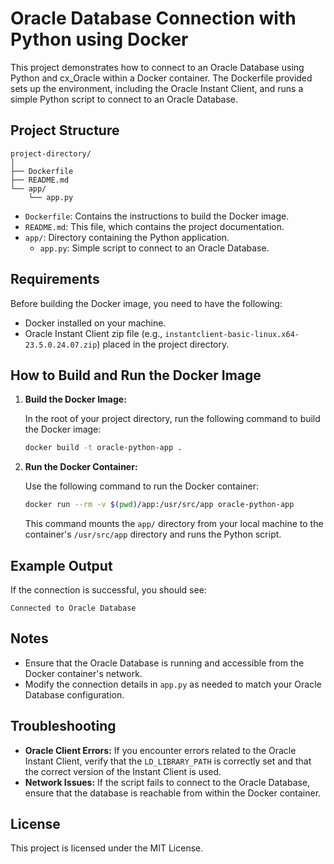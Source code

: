 
# Oracle Database Connection with Python using Docker

This project demonstrates how to connect to an Oracle Database using Python and cx_Oracle within a Docker container. The Dockerfile provided sets up the environment, including the Oracle Instant Client, and runs a simple Python script to connect to an Oracle Database.

## Project Structure

```
project-directory/
│
├── Dockerfile
├── README.md
└── app/
    └── app.py
```

- `Dockerfile`: Contains the instructions to build the Docker image.
- `README.md`: This file, which contains the project documentation.
- `app/`: Directory containing the Python application.
  - `app.py`: Simple script to connect to an Oracle Database.

## Requirements

Before building the Docker image, you need to have the following:

- Docker installed on your machine.
- Oracle Instant Client zip file (e.g., `instantclient-basic-linux.x64-23.5.0.24.07.zip`) placed in the project directory.


## How to Build and Run the Docker Image

1. **Build the Docker Image:**

   In the root of your project directory, run the following command to build the Docker image:

   ```bash
   docker build -t oracle-python-app .
   ```

2. **Run the Docker Container:**

   Use the following command to run the Docker container:

   ```bash
   docker run --rm -v $(pwd)/app:/usr/src/app oracle-python-app
   ```

   This command mounts the `app/` directory from your local machine to the container's `/usr/src/app` directory and runs the Python script.

## Example Output

If the connection is successful, you should see:

```
Connected to Oracle Database
```

## Notes

- Ensure that the Oracle Database is running and accessible from the Docker container's network.
- Modify the connection details in `app.py` as needed to match your Oracle Database configuration.

## Troubleshooting

- **Oracle Client Errors:** If you encounter errors related to the Oracle Instant Client, verify that the `LD_LIBRARY_PATH` is correctly set and that the correct version of the Instant Client is used.
- **Network Issues:** If the script fails to connect to the Oracle Database, ensure that the database is reachable from within the Docker container.

## License

This project is licensed under the MIT License.
